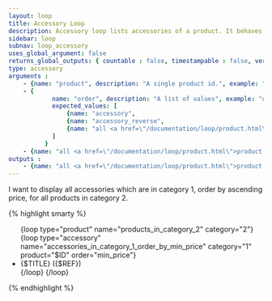 ```yaml
---
layout: loop
title: Accessory Loop
description: Accessory loop lists accessories of a product. It behaves like a product loop therefore you might use all <a href="/documentation/loop/product.html">product loop</a> arguments and outputs.
sidebar: loop
subnav: loop_accessory
uses_global_argument: false
returns_global_outputs: { countable : false, timestampable : false, versionable : false }
type: accessory
arguments :
    - {name: "product", description: "A single product id.", example: "product=\"2\"", mandatory: "true"}
    - {
            name: "order", description: "A list of values", example: "order=\"accessory,max_price\"", default: "accessory",
            expected_values: [
                {name: "accessory",                                                                 description: "manual accessory order"},
                {name: "accessory_reverse",                                                         description: "reverse manual accessory order"},
                {name: "all <a href=\"/documentation/loop/product.html\">product loop</a> orders",  description: ""}
            ]
          }
    - {name: "all <a href=\"/documentation/loop/product.html\">product loop</a> arguments", example: "order=\"min_price\", max_price=\"100\""}
outputs :
    - {name: "all <a href=\"/documentation/loop/product.html\">product loop</a> outputs"}
---
```


<div class="description large-12">
    I want to display all accessories which are in category 1, order by ascending price, for all products in category 2.
</div>

<div class="code large-12">

{% highlight smarty %}

<ul>
{loop type="product" name="products_in_category_2" category="2"}
    {loop type="accessory" name="accessories_in_category_1_order_by_min_price" category="1" product="$ID" order="min_price"}
        <li>{$TITLE} ({$REF})</li>
    {/loop}
{/loop}
</ul>

{% endhighlight %}

</div>&nbsp;